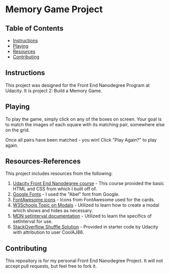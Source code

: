 # Memory Game Project

## Table of Contents

* [Instructions](#instructions)
* [Playing](#playing)
* [Resources](#resources-references)
* [Contributing](#contributing)

## Instructions

This project was designed for the Front End Nanodegree Program at Udacity. It is project 2: Build a Memory Game.

## Playing

To play the game, simply click on any of the boxes on screen. Your goal is to match the images of each square with its matching pair, somewhere else on the grid. 

Once all pairs have been matched - you win! Click "Play Again?" to play again. 

## Resources-References

This project includes resources from the following:
1. [Udacity Front End Nanodegree course](https://www.udacity.com/course/front-end-web-developer-nanodegree--nd001) - This course provided the basic HTML and CSS from which I built off of. 
2. [Google Fonts](https://fonts.google.com/specimen/Abel) - I used the "Abel" font from Google. 
3. [FontAwesome icons](https://fontawesome.com/) - Icons from FontAwesome used for the cards. 
4. [W3Schools Topic on Modals](https://www.w3schools.com/howto/howto_css_modals.asp) - Utilized to learn how to create a modal which shows and hides as necessary.
5. [MDN setInterval documentation](https://developer.mozilla.org/en-US/docs/Web/API/WindowOrWorkerGlobalScope/setInterval) - Utilized to learn the specifics of setInterval for use.
6. [StackOverflow Shuffle Solution](http://stackoverflow.com/a/2450976) - Provided in starter code by Udacity with attribution to user CoolAJ86. 

## Contributing

This repository is for my personal Front End Nanodegree Project. It will not accept pull requests, but feel free to fork it.

